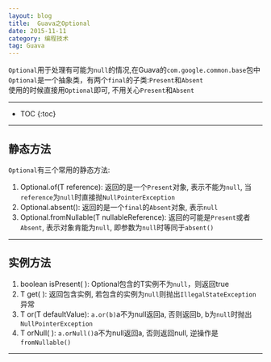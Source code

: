 ```yaml
---
layout: blog
title:  Guava之Optional
date: 2015-11-11
category: 编程技术
tag: Guava
---
```

`Optional`用于处理有可能为`null`的情况,在Guava的`com.google.common.base`包中  
`Optional`是一个抽象类，有两个`final`的子类:`Present`和`Absent`  
使用的时候直接用`Optional`即可, 不用关心`Present`和`Absent`



*****

* TOC
{:toc}

*****

## 静态方法
`Optional`有三个常用的静态方法:  

1. Optional.of(T reference): 返回的是一个`Present`对象, 表示不能为`null`, 当`reference`为`null`时直接抛`NullPointerException`  
2. Optional.absent(): 返回的是一个`final`的`Absent`对象, 表示`null`
3. Optional.fromNullable(T nullableReference): 返回的可能是`Present`或者`Absent`, 表示对象肯能为`null`, 即参数为`null`时等同于`absent()`  

*****

## 实例方法

1. boolean isPresent( ): Optional包含的T实例不为`null`，则返回true
2. T get( ): 返回包含实例, 若包含的实例为`null`则抛出`IllegalStateException`异常
3. T or(T defaultValue): `a.or(b)`a不为null返回a, 否则返回b, b为`null`时抛出`NullPointerException`
4. T orNull( ): `a.orNull()`a不为null返回a, 否则返回null, 逆操作是`fromNullable()`


*****
